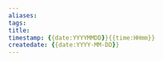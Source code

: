 ```yaml
---
aliases: 
tags:  
title:
timestamp: {{date:YYYYMMDD}}{{time:HHmm}}
createdate: {{date:YYYY-MM-DD}} 
---
```

 
 

